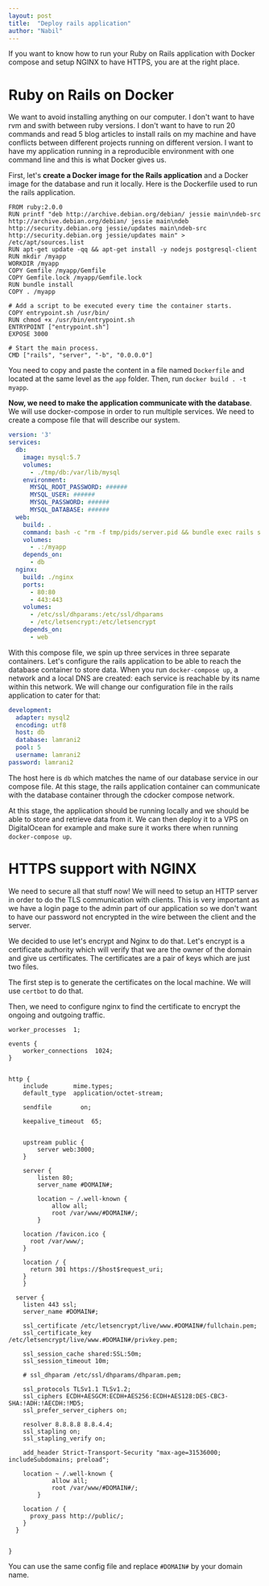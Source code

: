 ```yaml
---
layout: post
title:  "Deploy rails application"
author: "Nabil"
---
```


If you want to know how to run your Ruby on Rails application with Docker compose and setup NGINX to have HTTPS, you are at the right place.

# Ruby on Rails on Docker

We want to avoid installing anything on our computer. I don't want to have rvm and swith between ruby versions. I don't want to have to run 20 commands and read 5 blog articles to install rails on my machine and have conflicts between different projects running on different version. I want to have my application running in a reproducible environment with one command line and this is what Docker gives us. 

First, let's **create a Docker image for the Rails application** and a Docker image for the database and run it locally. Here is the Dockerfile used to run the rails application.

```
FROM ruby:2.0.0
RUN printf "deb http://archive.debian.org/debian/ jessie main\ndeb-src http://archive.debian.org/debian/ jessie main\ndeb http://security.debian.org jessie/updates main\ndeb-src http://security.debian.org jessie/updates main" > /etc/apt/sources.list
RUN apt-get update -qq && apt-get install -y nodejs postgresql-client
RUN mkdir /myapp
WORKDIR /myapp
COPY Gemfile /myapp/Gemfile
COPY Gemfile.lock /myapp/Gemfile.lock
RUN bundle install
COPY . /myapp

# Add a script to be executed every time the container starts.
COPY entrypoint.sh /usr/bin/
RUN chmod +x /usr/bin/entrypoint.sh
ENTRYPOINT ["entrypoint.sh"]
EXPOSE 3000

# Start the main process.
CMD ["rails", "server", "-b", "0.0.0.0"]
```
You need to copy and paste the content in a file named `Dockerfile` and located at the same level as the `app` folder. Then, run `docker build . -t myapp`. 

**Now, we need to make the application communicate with the database**. We will use docker-compose in order to run multiple services. We need to create a compose file that will describe our system.

```yaml
version: '3'
services:
  db:
    image: mysql:5.7
    volumes:
      - ./tmp/db:/var/lib/mysql
    environment:
      MYSQL_ROOT_PASSWORD: ######
      MYSQL_USER: ######
      MYSQL_PASSWORD: ######
      MYSQL_DATABASE: ######
  web:
    build: .
    command: bash -c "rm -f tmp/pids/server.pid && bundle exec rails s -p 3000 -b '0.0.0.0'"
    volumes:
      - .:/myapp
    depends_on:
      - db
  nginx:
    build: ./nginx
    ports:
      - 80:80
      - 443:443
    volumes:
      - /etc/ssl/dhparams:/etc/ssl/dhparams
      - /etc/letsencrypt:/etc/letsencrypt
    depends_on:
      - web
```

With this compose file, we spin up three services in three separate containers. Let's configure the rails application to be able to reach the database container to store data. When you run `docker-compose up`, a network and a local DNS are created: each service is reachable by its name within this network. We will change our configuration file in the rails application to cater for that:

```yaml
development:
  adapter: mysql2
  encoding: utf8
  host: db
  database: lamrani2
  pool: 5
  username: lamrani2
password: lamrani2
```

The host here is `db` which matches the name of our database service in our compose file. At this stage, the rails application container can communicate with the database container through the cdocker compose network.

At this stage, the application should be running locally and we should be able to store and retrieve data from it. We can then deploy it to a VPS on DigitalOcean for example and make sure it works there when running `docker-compose up`.

# HTTPS support with NGINX

We need to secure all that stuff now! We will need to setup an HTTP server in order to do the TLS communication with clients. This is very important as we have a login page to the admin part of our application so we don't want to have our password not encrypted in the wire between the client and the server. 

We decided to use let's encrypt and Nginx to do that. Let's encrypt is a certificate authority which will verify that we are the owner of the domain and give us certificates. The certificates are a pair of keys which are just two files.

The first step is to generate the certificates on the local machine. We will use `certbot` to do that.

Then, we need to configure nginx to find the certificate to encrypt the ongoing and outgoing traffic.

```
worker_processes  1;

events {
	worker_connections  1024;
}


http {
	include       mime.types;
	default_type  application/octet-stream;

	sendfile        on;

	keepalive_timeout  65;


	upstream public {
		server web:3000;
	}

	server {
		listen 80;
		server_name #DOMAIN#;

		location ~ /.well-known {
			allow all;
			root /var/www/#DOMAIN#/;
		}

    location /favicon.ico {
      root /var/www/;
    }

    location / {
      return 301 https://$host$request_uri;
    }
	}

  server {
    listen 443 ssl;
    server_name #DOMAIN#;

    ssl_certificate /etc/letsencrypt/live/www.#DOMAIN#/fullchain.pem;
    ssl_certificate_key /etc/letsencrypt/live/www.#DOMAIN#/privkey.pem;

    ssl_session_cache shared:SSL:50m;
    ssl_session_timeout 10m;

    # ssl_dhparam /etc/ssl/dhparams/dhparam.pem;

    ssl_protocols TLSv1.1 TLSv1.2;
    ssl_ciphers ECDH+AESGCM:ECDH+AES256:ECDH+AES128:DES-CBC3-SHA:!ADH:!AECDH:!MD5;
    ssl_prefer_server_ciphers on;

    resolver 8.8.8.8 8.8.4.4;
    ssl_stapling on;
    ssl_stapling_verify on;

    add_header Strict-Transport-Security "max-age=31536000; includeSubdomains; preload";
		
    location ~ /.well-known {
			allow all;
			root /var/www/#DOMAIN#/;
		}
    
    location / {
      proxy_pass http://public/;
    }
  }


}
```

You can use the same config file and replace `#DOMAIN#` by your domain name.